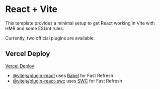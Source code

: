 # React + Vite

This template provides a minimal setup to get React working in Vite with HMR and some ESLint rules.

Currently, two official plugins are available:

## Vercel Deploy
[Vercel Deploy](https://juara-coding-ujian-react.vercel.app/)

- [@vitejs/plugin-react](https://github.com/vitejs/vite-plugin-react/blob/main/packages/plugin-react/README.md) uses [Babel](https://babeljs.io/) for Fast Refresh
- [@vitejs/plugin-react-swc](https://github.com/vitejs/vite-plugin-react-swc) uses [SWC](https://swc.rs/) for Fast Refresh

